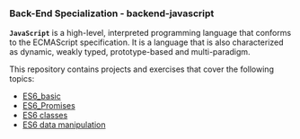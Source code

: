 ### Back-End Specialization - backend-javascript

**`JavaScript`** is a high-level, interpreted programming language that conforms to the ECMAScript specification. It is a language that is also characterized as dynamic, weakly typed, prototype-based and multi-paradigm.

This repository contains projects and exercises that cover the following topics:

- [ES6_basic](https://github.com/iAdamo/alx-backend-javascript/tree/main/0x00-ES6_basic)
- [ES6_Promises](https://github.com/iAdamo/alx-backend-javascript/tree/main/0x01-ES6_promise)
- [ES6 classes](https://github.com/iAdamo/alx-backend-javascript/tree/main/0x02-ES6_classes)
- [ES6 data manipulation](https://github.com/iAdamo/alx-backend-javascript/tree/main/0x03-ES6_data_manipulation)
